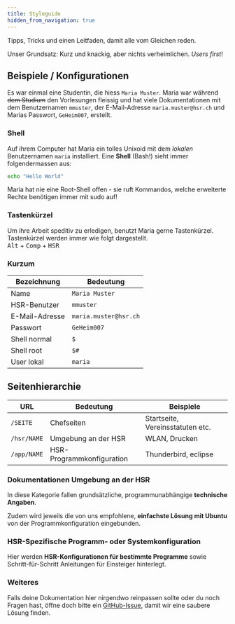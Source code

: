 ```yaml
---
title: Styleguide
hidden_from_navigation: true
---
```


Tipps, Tricks und einen Leitfaden, damit alle vom Gleichen reden.

Unser Grundsatz: Kurz und knackig, aber nichts verheimlichen. *Users first*!

## Beispiele / Konfigurationen

Es war einmal eine Studentin, die hiess ```Maria Muster```. Maria war während <del>dem Studium</del> den Vorlesungen fleissig und hat viele Dokumentationen mit dem Benutzernamen ```mmuster```, der E-Mail-Adresse ```maria.muster@hsr.ch``` und Marias Passwort, ```GeHeim007```, erstellt.

### Shell
Auf ihrem Computer hat Maria ein tolles Unixoid mit dem *lokalen* Benutzernamen ```maria``` installiert. Eine **Shell** (Bash!) sieht immer folgendermassen aus:

```bash
echo "Hello World"
```

Maria hat nie eine Root-Shell offen - sie ruft Kommandos, welche erweiterte Rechte benötigen
immer mit sudo auf!

### Tastenkürzel
Um ihre Arbeit speditiv zu erledigen, benutzt Maria gerne Tastenkürzel. Tastenkürzel werden immer wie folgt dargestellt.<br>
<kbd>Alt</kbd> + <kbd>Comp</kbd> + <kbd>HSR</kbd>


### Kurzum

Bezeichnung    | Bedeutung
-------------- |-----------
Name           | ```Maria Muster```
HSR-Benutzer   | ```mmuster```
E-Mail-Adresse | ```maria.muster@hsr.ch```
Passwort       | ```GeHeim007```
Shell normal   | ```$```
Shell root     | ```$#```
User lokal     | ```maria```


## Seitenhierarchie


 URL      | Bedeutung    | Beispiele
 -------- |------------- | ----------
 ```/SEITE```   | Chefseiten | Startseite, Vereinsstatuten etc.
 ```/hsr/NAME``` | Umgebung an der HSR | WLAN, Drucken
 ```/app/NAME``` | HSR-Programmkonfiguration | Thunderbird, eclipse

### Dokumentationen Umgebung an der HSR

In diese Kategorie fallen grundsätzliche, programmunabhängige **technische Angaben**.

Zudem wird jeweils die von uns empfohlene, **einfachste Lösung mit Ubuntu** von der Programmkonfiguration eingebunden.


### HSR-Spezifische Programm- oder Systemkonfiguration

Hier werden **HSR-Konfigurationen für bestimmte Programme** sowie Schritt-für-Schritt Anleitungen für Einsteiger hinterlegt.

### Weiteres

Falls deine Dokumentation hier nirgendwo reinpassen sollte oder du noch Fragen hast, öffne doch bitte ein [GitHub-Issue](https://github.com/openhsr/altcomphsr.vshsr.ch/issues/new), damit wir eine saubere Lösung finden.
